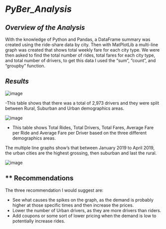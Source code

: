 # *PyBer_Analysis*

## *Overview of the Analysis* ##
With the knowledge of Python and Pandas, a DataFrame summary was created using the ride-share data by city. Then with MatPlotLib a multi-line graph was created that shows total weekly fare for each city type.
We were then asked to find the total number of rides, total fares for each city type, and total number of drivers, to get this data I used the “sum”, “count”, and “groupby” function. 

## *Results* ##

![image](https://user-images.githubusercontent.com/118132063/209185243-51af9b75-d3c7-4838-859c-81d38b07227f.png)

  -This table shows that there was a total of 2,973 drivers and they were split between Rural, Suburban and Urban demographics areas.
  
![image](https://user-images.githubusercontent.com/118132063/209186263-2afc9a4a-1e4b-4561-992a-a710eb3065f6.png)

  - This table shows Total Rides, Total Drivers, Total Fares, Average Fare per Ride and Average Fare per Driver based on the three different demographics areas. 
  
  
  The multiple line graphs show’s that between January 2019 to April 2019, the urban cities are the highest grossing, then suburban and last the rural.
  
  ![image](https://user-images.githubusercontent.com/118132063/209186769-4a76a2c3-b582-48e7-a202-4e0ddce5126b.png)
  
   
 
 ## ** Recommendations
   
   The three recommendation I would suggest are:
-	See what causes the spikes on the graph, as the demand is probably higher at those specific times and then increase the prices.
-	Lower the number of Urban drivers, as they are more drivers than riders. 
-	Add coupons or some sort of lower pricing when the demand is low to potentially increase rides. 
